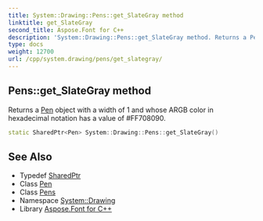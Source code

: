 ```yaml
---
title: System::Drawing::Pens::get_SlateGray method
linktitle: get_SlateGray
second_title: Aspose.Font for C++
description: 'System::Drawing::Pens::get_SlateGray method. Returns a Pen object with a width of 1 and whose ARGB color in hexadecimal notation has a value of #FF708090 in C++.'
type: docs
weight: 12700
url: /cpp/system.drawing/pens/get_slategray/
---
```

## Pens::get_SlateGray method


Returns a [Pen](../../pen/) object with a width of 1 and whose ARGB color in hexadecimal notation has a value of #FF708090.

```cpp
static SharedPtr<Pen> System::Drawing::Pens::get_SlateGray()
```

## See Also

* Typedef [SharedPtr](../../../system/sharedptr/)
* Class [Pen](../../pen/)
* Class [Pens](../)
* Namespace [System::Drawing](../../)
* Library [Aspose.Font for C++](../../../)
